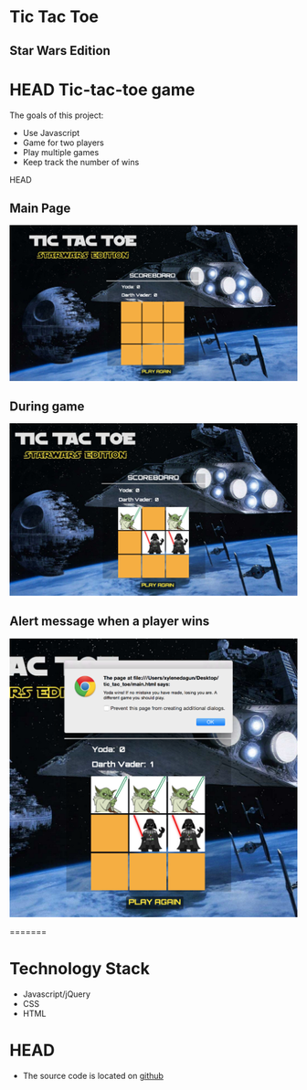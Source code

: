 # Tic Tac Toe 
## Star Wars Edition

HEAD
Tic-tac-toe game
=======


The goals of this project:
* Use Javascript
* Game for two players
* Play multiple games
* Keep track the number of wins


HEAD
## Main Page
![Tic tac toe main page](images/main_page.jpg)

## During game
![Tic tac toe game](images/game.jpg)

## Alert message when a player wins
![Tic tac toe winner](images/alert-msg.jpg)




=======

# Technology Stack

* Javascript/jQuery
* CSS
* HTML

HEAD
=======
* The source code is located on [github](https://github.com/xyedagun/tic-tac-toe-starwars)


